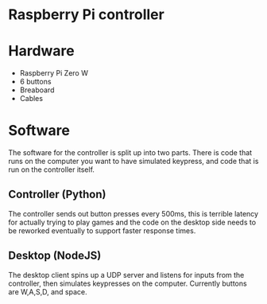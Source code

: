 # Raspberry Pi controller

# Hardware
 - Raspberry Pi Zero W
 - 6 buttons
 - Breaboard
 - Cables
# Software
The software for the controller is split up into two parts. There is code that runs on the computer you want to have simulated keypress, and code that is run on the controller itself.
## Controller (Python)
The controller sends out button presses every 500ms, this is terrible latency for actually trying to play games and the code on the desktop side needs to be reworked eventually to support faster response times.

## Desktop (NodeJS)
The desktop client spins up a UDP server and listens for inputs from the controller, then simulates keypresses on the computer. Currently buttons are W,A,S,D, and space.

